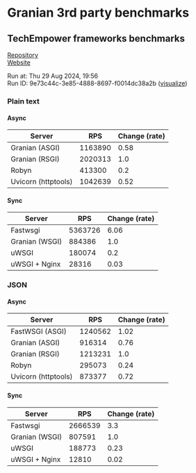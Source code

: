 # Granian 3rd party benchmarks

## TechEmpower frameworks benchmarks

[Repository](https://github.com/TechEmpower/FrameworkBenchmarks)    
[Website](http://www.techempower.com/benchmarks/)

Run at: Thu 29 Aug 2024, 19:56    
Run ID: 9e73c44c-3e85-4888-8697-f0014dc38a2b ([visualize](https://www.techempower.com/benchmarks/#section=test&runid=9e73c44c-3e85-4888-8697-f0014dc38a2b))


### Plain text


#### Async

| Server | RPS | Change (rate) |
| --- | --- | --- |
| Granian (ASGI) | 1163890 | 0.58 |
| Granian (RSGI) | 2020313 | 1.0 |
| Robyn | 413300 | 0.2 |
| Uvicorn (httptools) | 1042639 | 0.52 |

#### Sync

| Server | RPS | Change (rate) |
| --- | --- | --- |
| Fastwsgi | 5363726 | 6.06 |
| Granian (WSGI) | 884386 | 1.0 |
| uWSGI | 180074 | 0.2 |
| uWSGI + Nginx | 28316 | 0.03 |



### JSON


#### Async

| Server | RPS | Change (rate) |
| --- | --- | --- |
| FastWSGI (ASGI) | 1240562 | 1.02 |
| Granian (ASGI) | 916314 | 0.76 |
| Granian (RSGI) | 1213231 | 1.0 |
| Robyn | 295073 | 0.24 |
| Uvicorn (httptools) | 873377 | 0.72 |

#### Sync

| Server | RPS | Change (rate) |
| --- | --- | --- |
| Fastwsgi | 2666539 | 3.3 |
| Granian (WSGI) | 807591 | 1.0 |
| uWSGI | 188773 | 0.23 |
| uWSGI + Nginx | 12810 | 0.02 |


